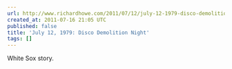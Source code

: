 ```yaml
---
url: http://www.richardhowe.com/2011/07/12/july-12-1979-disco-demolition-night/
created_at: 2011-07-16 21:05 UTC
published: false
title: 'July 12, 1979: Disco Demolition Night'
tags: []
---
```


White Sox story.
